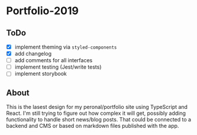 # Portfolio-2019

## ToDo

- [x] implement theming via `styled-components`
- [x] add changelog
- [ ] add comments for all interfaces
- [ ] implement testing (Jest/write tests)
- [ ] implement storybook

## About

This is the lasest design for my peronal/portfolio site using TypeScript and React. I'm still trying to figure out how complex it will get, possibly adding functionality to handle short news/blog posts. That could be connected to a backend and CMS or based on markdown files published with the app.
